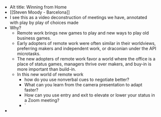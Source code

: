 - Alt title: Winning from Home
- [[Steven Moody - Barcelona]]
- I see this as a video deconstruction of meetings we have, annotated with play by play of choices made
- Why?
    - Remote work brings new games to play and new ways to play old business games.  
    - Early adopters of remote work were often similar in their worldviews, preferring makers and independent work, or draconian under the API microtasks.  
    - The new adopters of remote work favor a world where the office is a place of status games, managers thrive over makers, and buy-in is more important than build-in.  
    - In this new world of remote work
        - how do you use nonverbal cues to negotiate better?  
        - What can you learn from the camera presentation to adapt faster?
        - How can you use entry and exit to elevate or lower your status in a Zoom meeting?
        - `
- 

